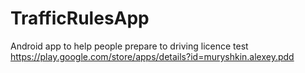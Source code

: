 # TrafficRulesApp
Android app to help people prepare to driving licence test
https://play.google.com/store/apps/details?id=muryshkin.alexey.pdd
